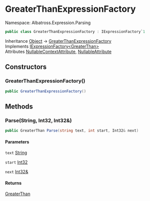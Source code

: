 # GreaterThanExpressionFactory

Namespace: Albatross.Expression.Parsing

```csharp
public class GreaterThanExpressionFactory : IExpressionFactory`1
```

Inheritance [Object](https://docs.microsoft.com/en-us/dotnet/api/system.object) → [GreaterThanExpressionFactory](./albatross.expression.parsing.greaterthanexpressionfactory.md)<br>
Implements [IExpressionFactory&lt;GreaterThan&gt;](./albatross.expression.parsing.iexpressionfactory-1.md)<br>
Attributes [NullableContextAttribute](https://docs.microsoft.com/en-us/dotnet/api/system.runtime.compilerservices.nullablecontextattribute), [NullableAttribute](https://docs.microsoft.com/en-us/dotnet/api/system.runtime.compilerservices.nullableattribute)

## Constructors

### **GreaterThanExpressionFactory()**

```csharp
public GreaterThanExpressionFactory()
```

## Methods

### **Parse(String, Int32, Int32&)**

```csharp
public GreaterThan Parse(string text, int start, Int32& next)
```

#### Parameters

`text` [String](https://docs.microsoft.com/en-us/dotnet/api/system.string)<br>

`start` [Int32](https://docs.microsoft.com/en-us/dotnet/api/system.int32)<br>

`next` [Int32&](https://docs.microsoft.com/en-us/dotnet/api/system.int32&)<br>

#### Returns

[GreaterThan](./albatross.expression.infix.greaterthan.md)<br>
